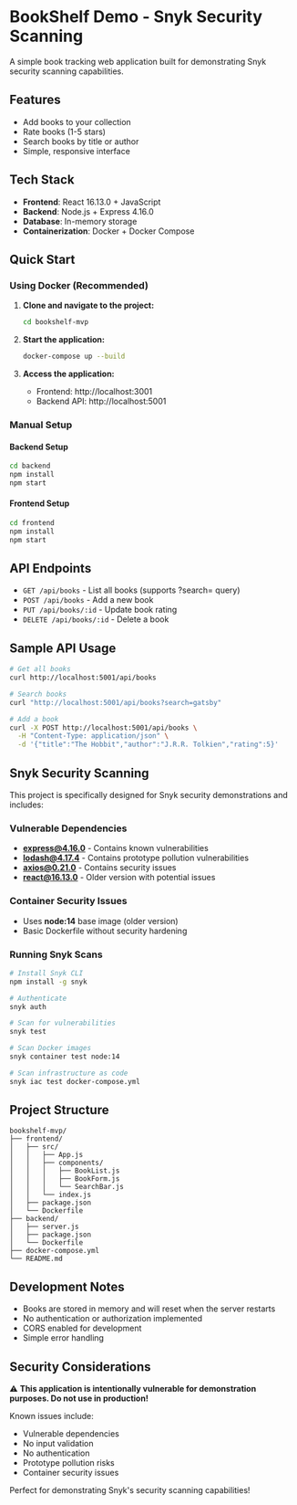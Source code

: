 # BookShelf Demo - Snyk Security Scanning

A simple book tracking web application built for demonstrating Snyk security scanning capabilities.

## Features

- Add books to your collection
- Rate books (1-5 stars)
- Search books by title or author
- Simple, responsive interface

## Tech Stack

- **Frontend**: React 16.13.0 + JavaScript
- **Backend**: Node.js + Express 4.16.0
- **Database**: In-memory storage
- **Containerization**: Docker + Docker Compose

## Quick Start

### Using Docker (Recommended)

1. **Clone and navigate to the project:**
   ```bash
   cd bookshelf-mvp
   ```

2. **Start the application:**
   ```bash
   docker-compose up --build
   ```

3. **Access the application:**
   - Frontend: http://localhost:3001
   - Backend API: http://localhost:5001

### Manual Setup

#### Backend Setup
```bash
cd backend
npm install
npm start
```

#### Frontend Setup
```bash
cd frontend
npm install
npm start
```

## API Endpoints

- `GET /api/books` - List all books (supports ?search= query)
- `POST /api/books` - Add a new book
- `PUT /api/books/:id` - Update book rating
- `DELETE /api/books/:id` - Delete a book

## Sample API Usage

```bash
# Get all books
curl http://localhost:5001/api/books

# Search books
curl "http://localhost:5001/api/books?search=gatsby"

# Add a book
curl -X POST http://localhost:5001/api/books \
  -H "Content-Type: application/json" \
  -d '{"title":"The Hobbit","author":"J.R.R. Tolkien","rating":5}'
```

## Snyk Security Scanning

This project is specifically designed for Snyk security demonstrations and includes:

### Vulnerable Dependencies
- **express@4.16.0** - Contains known vulnerabilities
- **lodash@4.17.4** - Contains prototype pollution vulnerabilities
- **axios@0.21.0** - Contains security issues
- **react@16.13.0** - Older version with potential issues

### Container Security Issues
- Uses **node:14** base image (older version)
- Basic Dockerfile without security hardening

### Running Snyk Scans

```bash
# Install Snyk CLI
npm install -g snyk

# Authenticate
snyk auth

# Scan for vulnerabilities
snyk test

# Scan Docker images
snyk container test node:14

# Scan infrastructure as code
snyk iac test docker-compose.yml
```

## Project Structure

```
bookshelf-mvp/
├── frontend/
│   ├── src/
│   │   ├── App.js
│   │   ├── components/
│   │   │   ├── BookList.js
│   │   │   ├── BookForm.js
│   │   │   └── SearchBar.js
│   │   └── index.js
│   ├── package.json
│   └── Dockerfile
├── backend/
│   ├── server.js
│   ├── package.json
│   └── Dockerfile
├── docker-compose.yml
└── README.md
```

## Development Notes

- Books are stored in memory and will reset when the server restarts
- No authentication or authorization implemented
- CORS enabled for development
- Simple error handling

## Security Considerations

⚠️ **This application is intentionally vulnerable for demonstration purposes. Do not use in production!**

Known issues include:
- Vulnerable dependencies
- No input validation
- No authentication
- Prototype pollution risks
- Container security issues

Perfect for demonstrating Snyk's security scanning capabilities!